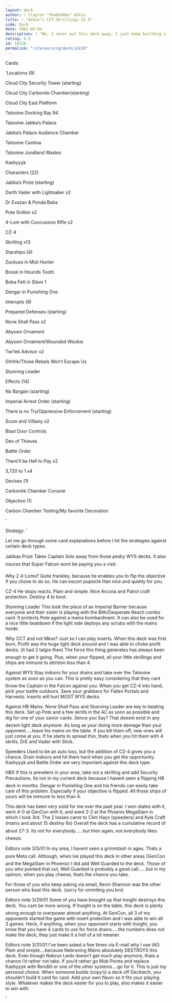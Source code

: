 ```yaml
---
layout: deck
author: ! Clayton "TheDohMan" Atkin
title: ! "Atkin’s CCT Skrillings V2 0"
side: Dark
date: 2001-03-04
description: ! "No, I never put this deck away, I just keep building it stronger than it was before.  I’ve played with this deck off and on since I won the state championships with it in 2000."
rating: 4.5
id: 14228
permalink: "/starwarsccg/deck/14228"
---
```

Cards: 

'Locations (9)

Cloud City Security Tower (starting)

Cloud City Carbonite Chamber(starting)

Cloud City East Platform

Tatooine Docking Bay 94

Tatooine Jabba’s Palace

Jabba’s Palace Audience Chamber

Tatooine Cantina

Tatooine Jundland Wastes

Kashyyyk


Characters (22)

Jabba’s Prize (starting)

Darth Vader with Lightsaber x2

Dr Evazan & Ponda Baba

Pote Snitkin x2

4-Lom with Cuncussion Rifle x2

CZ-4

Skrilling x13


Starships (4)

Zuckuss in Mist Hunter

Bossk in Hounds Tooth

Boba Fett in Slave 1

Dengar in Punishing One


Interupts (9)

Prepared Defenses (starting)

None Shall Pass x2

Abyssin Ornament

Abyssin Ornament/Wounded Wookie

Twi’lek Advisor x2

Ghhhk/Those Rebels Won’t Escape Us

Stunning Leader


Effects (14)

No Bargain (starting)

Imperial Arrest Order (starting)

There is no Try/Oppressive Enforcement (starting)

Scum and Villiany x2

Blast Door Controls

Den of Thieves

Battle Order

There’ll be Hell to Pay x2

3,720 to 1 x4


Devises (1)

Carbonite Chamber Console


Objective (1)

Carbon Chamber Testing/My favorite Decoration


'

Strategy: '

  Let me go through some card explanations before I hit the strategies against certain deck types.

Jabbas Prize  Takes Captain Solo away from those pesky WYS decks.  It also insures that Super Falcon wont be paying you a visit.


Why 2 4-Loms?  Quite frankley, because he enables you to flip the objective if you chose to do so.  He can escort popsicle Han nice and quietly for you.  


CZ-4  He stops reacts.  Plain and simple.  Nice Arcona and Patrol craft protection.  Destiny 4 to boot.


Stunning Leader  This took the place of an Imperial Barrier because everyone and their sister is playing with the Bith/Desperate Reach combo card.  It protects Pote against a mains bombardment.  It can also be used for a nice little beatdown if the light side deploys any scrubs with the mains horde.


Why CCT and not Mkos? Just so I can play inserts.  When this deck was first born, Profit was the huge light deck around and I was able to choke profit decks. (it had 2 tatjps then) The force this thing generates has always been enough to get it going.  Plus, when your flipped, all your little skrillings and ships are immune to attrition less than 4.  


  Against WYS  Stay indoors for your drains and take over the Tatooine system as soon as you can.  This is pretty easy considering that they cant throw the Captain in the Falcon against you.  When you get CZ-4 into hand, pick your battle outdoors.  Save your grabbers for Fallen Portals and Harvests.  Inserts will hurt MOST WYS decks.  


  Against HB Mains.  None Shall Pass and Stunning Leader are key to beating this deck.  Set up Pote and a few skrills in the AC as soon as possible and dig for one of your savior cards.  Sence you Say?  That doesnt exist in any decent light deck anymore.  As long as your doing more damage than your opponent.....leave his mains on the table.  If you kill them off, new ones will just come at you.  If he starts to spread thin, thats when you hit them with 4 skrills, DrE and Vader with Stick.  


  Speeders  Used to be an auto loss, but the addition of CZ-4 gives you a chance.  Drain indoors and hit them hard when you get the opportunity.  Kashyyyk and Battle Order are very important against this deck type. 


  HBX  If this is prevelent in your area, take out a skrilling and add Security Precautions.  Its not in my current deck because I havent seen a flipping HB deck in months.  Dengar in Punishing One and his friends can easily take care of this problem.  Especially if your objective is flipped.  All those ships of yours will be immune to less than 4.  


  This deck has been very solid for me over the past year.  I won states with it, went 4-0 at GenCon with it, and went 2-2 at the Phoenix MegaSlam in which I took 3rd.  The 2 losses came to Clint Hays (speeders) and Kyle Craft (mains and about 15 destiny 6s) Overall the deck has a cumulative record of about 27-3.  Its not for everybody......but then again, not everybody likes cheeze.  


  Editors note 3/5/01  In my area, I havent seen a grimmtash in ages.  Thats a pure Meta call.  Although, when Ive played this deck in other areas (GenCon and the MegaSlam in Phoenix) I did add Well Guarded to the deck.  Those of you who pointed that out, Well Guarded is probobly a good call......but in my opinion, when you play cheese, thats the chance you take.  

  For those of you who keep asking via email, Kevin Shannon was the other person who beat this deck. (sorry for ommiting you bro)


  Editors note 3/29/01  Some of you have brought up that Insight destroys this deck.  You cant be more wrong.  If Insight is on the table, this deck is plenty strong enough to overpower almost anything.  At GenCon, all 3 of my opponents started the game with insert protection and I was able to win all 3 games.  Heck, if anything, when your opponent starts with Insight, you know that you have 4 cards to use for force drains.....the numbers does not make the deck, they just make it a hell of a lot meaner.  


Editors note 3/31/01  I’ve been asked a few times via E-mail why I use IAO.  Plain and simple....because Nebruning Mains absolutely DESTROYS this deck.  Even though Nebrun Leids doesn’t get much play anymore, thats a chance I’d  rather not take.  If you’d rather go Mob Points and replace Kashyyyk with Rendilli or one of the other systems....go for it.  This is just my personal choice.  When someone builds (copy’s) a deck off Decktech, you shouldn’t build it card for card.  Add your own flavor so it fits your playing style.  Whatever makes the deck easier for you to play, also makes it easier to win with.  



'
